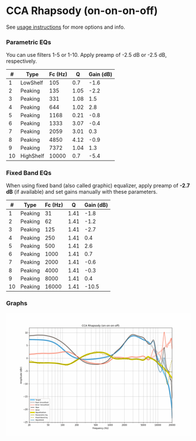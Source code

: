 # CCA Rhapsody (on-on-on-off)
See [usage instructions](https://github.com/jaakkopasanen/AutoEq#usage) for more options and info.

### Parametric EQs
You can use filters 1-5 or 1-10. Apply preamp of -2.5 dB or -2.5 dB, respectively.

|   # | Type      |   Fc (Hz) |    Q |   Gain (dB) |
|-----|-----------|-----------|------|-------------|
|   1 | LowShelf  |       105 | 0.7  |        -1.6 |
|   2 | Peaking   |       135 | 1.05 |        -2.2 |
|   3 | Peaking   |       331 | 1.08 |         1.5 |
|   4 | Peaking   |       644 | 1.02 |         2.8 |
|   5 | Peaking   |      1168 | 0.21 |        -0.8 |
|   6 | Peaking   |      1333 | 3.07 |        -0.4 |
|   7 | Peaking   |      2059 | 3.01 |         0.3 |
|   8 | Peaking   |      4850 | 4.12 |        -0.9 |
|   9 | Peaking   |      7372 | 1.04 |         1.3 |
|  10 | HighShelf |     10000 | 0.7  |        -5.4 |

### Fixed Band EQs
When using fixed band (also called graphic) equalizer, apply preamp of **-2.7 dB** (if available) and set gains manually with these parameters.

|   # | Type    |   Fc (Hz) |    Q |   Gain (dB) |
|-----|---------|-----------|------|-------------|
|   1 | Peaking |        31 | 1.41 |        -1.8 |
|   2 | Peaking |        62 | 1.41 |        -1.2 |
|   3 | Peaking |       125 | 1.41 |        -2.7 |
|   4 | Peaking |       250 | 1.41 |         0.4 |
|   5 | Peaking |       500 | 1.41 |         2.6 |
|   6 | Peaking |      1000 | 1.41 |         0.7 |
|   7 | Peaking |      2000 | 1.41 |        -0.6 |
|   8 | Peaking |      4000 | 1.41 |        -0.3 |
|   9 | Peaking |      8000 | 1.41 |         0.4 |
|  10 | Peaking |     16000 | 1.41 |       -10.5 |

### Graphs
![](./CCA%20Rhapsody%20(on-on-on-off).png)
